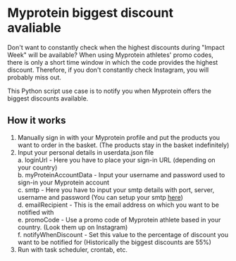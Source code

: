 # Myprotein biggest discount avaliable

Don't want to constantly check when the highest discounts during "Impact Week" will be available? When using Myprotein athletes' promo codes, there is only a short time window in which the code provides the highest discount. Therefore, if you don't constantly check Instagram, you will probably miss out.

This Python script use case is to notify you when Myprotein offers the biggest discounts available.

## How it works

1. Manually sign in with your Myprotein profile and put the products you want to order in the basket. (The products stay in the basket indefinitely)  
2. Input your personal details in userdata.json file  
	a. loginUrl - Here you have to place your sign-in URL (depending on your country)  
  b. myProteinAccountData - Input your username and password used to sign-in your Myprotein account  
	c. smtp - Here you have to input your smtp details with port, server, username and password (You can setup your smtp [here](https://myaccount.google.com/apppasswords))  
 	d. emailRecipient - This is the email address on which you want to be notified with  
	e. promoCode - Use a promo code of Myprotein athlete based in your country. (Look them up on Instagram)  
	f. notifyWhenDiscount - Set this value to the percentage of discount you want to be notified for (Historically the biggest discounts are 55%)  
4. Run with task scheduler, crontab, etc.  
